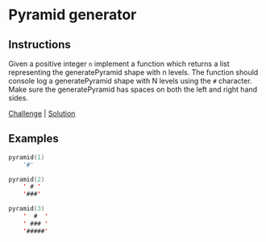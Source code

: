 # Pyramid generator

## Instructions

Given a positive integer `n` implement a function which returns a list representing the generatePyramid shape with n
levels. The function should console log a generatePyramid shape with N levels using the `#` character. Make sure the
generatePyramid has spaces on both the left and right hand sides.

[Challenge](Challenge.kt) | [Solution](Solution.kt)

## Examples

```kotlin
pyramid(1)
    '#'

pyramid(2)
    ' # '
    '###'

pyramid(3)
    '  #  '
    ' ### '
    '#####'
```

